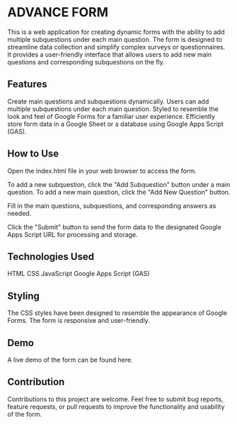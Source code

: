 # ADVANCE FORM
This is a web application for creating dynamic forms with the ability to add multiple subquestions under each main question. The form is designed to streamline data collection and simplify complex surveys or questionnaires. It provides a user-friendly interface that allows users to add new main questions and corresponding subquestions on the fly.

## Features
Create main questions and subquestions dynamically.
Users can add multiple subquestions under each main question.
Styled to resemble the look and feel of Google Forms for a familiar user experience.
Efficiently store form data in a Google Sheet or a database using Google Apps Script (GAS).

## How to Use

Open the index.html file in your web browser to access the form.

To add a new subquestion, click the "Add Subquestion" button under a main question. To add a new main question, click the "Add New Question" button.

Fill in the main questions, subquestions, and corresponding answers as needed.

Click the "Submit" button to send the form data to the designated Google Apps Script URL for processing and storage.

## Technologies Used
HTML
CSS
JavaScript
Google Apps Script (GAS)

## Styling
The CSS styles have been designed to resemble the appearance of Google Forms. The form is responsive and user-friendly.

## Demo
A live demo of the form can be found here.

## Contribution
Contributions to this project are welcome. Feel free to submit bug reports, feature requests, or pull requests to improve the functionality and usability of the form.

